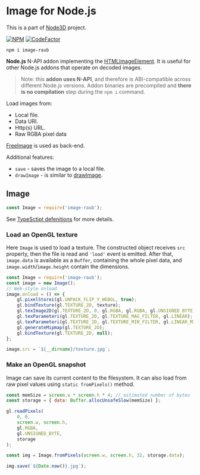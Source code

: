# Image for Node.js

This is a part of [Node3D](https://github.com/node-3d) project.

[![NPM](https://badge.fury.io/js/image-raub.svg)](https://badge.fury.io/js/image-raub)
[![CodeFactor](https://www.codefactor.io/repository/github/node-3d/image-raub/badge)](https://www.codefactor.io/repository/github/node-3d/image-raub)

```
npm i image-raub
```

**Node.js** N-API addon implementing the
[HTMLImageElement](https://developer.mozilla.org/en-US/docs/Web/API/HTMLImageElement/Image).
It is useful for other Node.js addons that operate on decoded images.

> Note: this **addon uses N-API**, and therefore is ABI-compatible across different
Node.js versions. Addon binaries are precompiled and **there is no compilation**
step during the `npm i` command.

Load images from:
* Local file.
* Data URI.
* Http(s) URL.
* Raw RGBA pixel data


[FreeImage](http://freeimage.sourceforge.net/) is used as back-end.

Additional features:
* `save` - saves the image to a local file.
* `drawImage` - is similar to
	[drawImage](https://developer.mozilla.org/en-US/docs/Web/API/CanvasRenderingContext2D/drawImage).


## Image

```js
const Image = require('image-raub');
```

See [TypeSctipt defenitions](/index.d.ts) for more details.


### Load an OpenGL texture

Here `Image` is used to load a texture. The constructed object receives `src` property,
then the file is read and `'load'` event is emitted. After that, `image.data` is
available as a `Buffer`, containing the whole pixel data, and `image.width`/`image.height`
contain the dimensions.

```js
const Image = require('image-raub');
const image = new Image();
// Web-style onload
image.onload = () => {
	gl.pixelStorei(gl.UNPACK_FLIP_Y_WEBGL, true);
	gl.bindTexture(gl.TEXTURE_2D, texture);
	gl.texImage2D(gl.TEXTURE_2D, 0, gl.RGBA, gl.RGBA, gl.UNSIGNED_BYTE, image);
	gl.texParameteri(gl.TEXTURE_2D, gl.TEXTURE_MAG_FILTER, gl.LINEAR);
	gl.texParameteri(gl.TEXTURE_2D, gl.TEXTURE_MIN_FILTER, gl.LINEAR_MIPMAP_NEAREST);
	gl.generateMipmap(gl.TEXTURE_2D);
	gl.bindTexture(gl.TEXTURE_2D, null);
};

image.src = `${__dirname}/texture.jpg`;
```


### Make an OpenGL snapshot

Image can save its current content to the filesystem. It can also load from raw
pixel values using `static fromPixels()` method.

```js
const memSize = screen.w * screen.h * 4; // estimated number of bytes
const storage = { data: Buffer.allocUnsafeSlow(memSize) };

gl.readPixels(
	0, 0,
	screen.w, screen.h,
	gl.RGBA,
	gl.UNSIGNED_BYTE,
	storage
);

const img = Image.fromPixels(screen.w, screen.h, 32, storage.data);

img.save(`${Date.now()}.jpg`);
```


